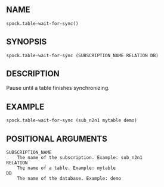 ## NAME

`spock.table-wait-for-sync()`

## SYNOPSIS

`spock.table-wait-for-sync (SUBSCRIPTION_NAME RELATION DB)`
 
## DESCRIPTION
    
Pause until a table finishes synchronizing. 

## EXAMPLE

`spock.table-wait-for-sync (sub_n2n1 mytable demo)`
 
## POSITIONAL ARGUMENTS
    SUBSCRIPTION_NAME
        The name of the subscription. Example: sub_n2n1
    RELATION
        The name of a table. Example: mytable
    DB
        The name of the database. Example: demo
